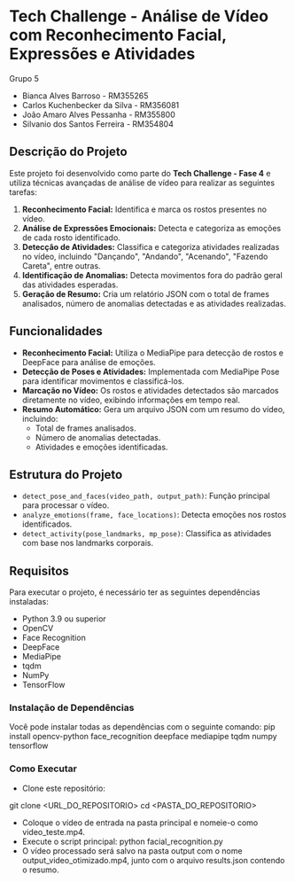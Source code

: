 # Tech Challenge - Análise de Vídeo com Reconhecimento Facial, Expressões e Atividades

Grupo 5

- Bianca Alves Barroso          - RM355265
- Carlos Kuchenbecker da Silva  - RM356081
- João Amaro Alves Pessanha     - RM355800
- Silvanio dos Santos Ferreira  - RM354804


## Descrição do Projeto
Este projeto foi desenvolvido como parte do **Tech Challenge - Fase 4** e utiliza técnicas avançadas de análise de vídeo para realizar as seguintes tarefas:
1. **Reconhecimento Facial:** Identifica e marca os rostos presentes no vídeo.
2. **Análise de Expressões Emocionais:** Detecta e categoriza as emoções de cada rosto identificado.
3. **Detecção de Atividades:** Classifica e categoriza atividades realizadas no vídeo, incluindo "Dançando", "Andando", "Acenando", "Fazendo Careta", entre outras.
4. **Identificação de Anomalias:** Detecta movimentos fora do padrão geral das atividades esperadas.
5. **Geração de Resumo:** Cria um relatório JSON com o total de frames analisados, número de anomalias detectadas e as atividades realizadas.

## Funcionalidades
- **Reconhecimento Facial:** Utiliza o MediaPipe para detecção de rostos e DeepFace para análise de emoções.
- **Detecção de Poses e Atividades:** Implementada com MediaPipe Pose para identificar movimentos e classificá-los.
- **Marcação no Vídeo:** Os rostos e atividades detectados são marcados diretamente no vídeo, exibindo informações em tempo real.
- **Resumo Automático:** Gera um arquivo JSON com um resumo do vídeo, incluindo:
  - Total de frames analisados.
  - Número de anomalias detectadas.
  - Atividades e emoções identificadas.

## Estrutura do Projeto
- `detect_pose_and_faces(video_path, output_path)`: Função principal para processar o vídeo.
- `analyze_emotions(frame, face_locations)`: Detecta emoções nos rostos identificados.
- `detect_activity(pose_landmarks, mp_pose)`: Classifica as atividades com base nos landmarks corporais.

## Requisitos
Para executar o projeto, é necessário ter as seguintes dependências instaladas:
- Python 3.9 ou superior
- OpenCV
- Face Recognition
- DeepFace
- MediaPipe
- tqdm
- NumPy
- TensorFlow

### Instalação de Dependências
Você pode instalar todas as dependências com o seguinte comando:
pip install opencv-python face_recognition deepface mediapipe tqdm numpy tensorflow

### Como Executar
- Clone este repositório:

git clone <URL_DO_REPOSITORIO>
cd <PASTA_DO_REPOSITORIO>

- Coloque o vídeo de entrada na pasta principal e nomeie-o como video_teste.mp4.
- Execute o script principal: 
python facial_recognition.py
- O vídeo processado será salvo na pasta output com o nome output_video_otimizado.mp4, junto com o arquivo results.json contendo o resumo.